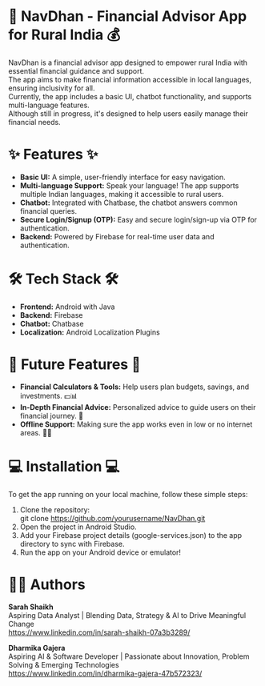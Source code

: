 # 🌱 NavDhan - Financial Advisor App for Rural India 💰
NavDhan is a financial advisor app designed to empower rural India with essential financial guidance and support. <br> 
The app aims to make financial information accessible in local languages, ensuring inclusivity for all. <br>
Currently, the app includes a basic UI, chatbot functionality, and supports multi-language features. <br>
Although still in progress, it's designed to help users easily manage their financial needs. <br>

# ✨ Features ✨
- **Basic UI:** A simple, user-friendly interface for easy navigation.
- **Multi-language Support:** Speak your language! The app supports multiple Indian languages, making it accessible to rural users.
- **Chatbot:** Integrated with Chatbase, the chatbot answers common financial queries.
- **Secure Login/Signup (OTP):** Easy and secure login/sign-up via OTP for authentication.
- **Backend:** Powered by Firebase for real-time user data and authentication.

# 🛠️ Tech Stack 🛠️
- **Frontend:** Android with Java
- **Backend:** Firebase 
- **Chatbot:** Chatbase 
- **Localization:** Android Localization Plugins

# 🚀 Future Features 🚀
- **Financial Calculators & Tools:** Help users plan budgets, savings, and investments. 💵📊
- **In-Depth Financial Advice:** Personalized advice to guide users on their financial journey. 🌱
- **Offline Support:** Making sure the app works even in low or no internet areas. 📶🚫

# 💻 Installation 💻
To get the app running on your local machine, follow these simple steps: <br>
1. Clone the repository: <br>
   git clone https://github.com/yourusername/NavDhan.git
2. Open the project in Android Studio.
3. Add your Firebase project details (google-services.json) to the app directory to sync with Firebase.
4. Run the app on your Android device or emulator!

# 🧑‍💻 Authors
**Sarah Shaikh** <br>
Aspiring Data Analyst | Blending Data, Strategy & AI to Drive Meaningful Change <br>
https://www.linkedin.com/in/sarah-shaikh-07a3b3289/ <br>

**Dharmika Gajera** <br>
Aspiring AI & Software Developer | Passionate about Innovation, Problem Solving & Emerging Technologies <br>
https://www.linkedin.com/in/dharmika-gajera-47b572323/ <br>
